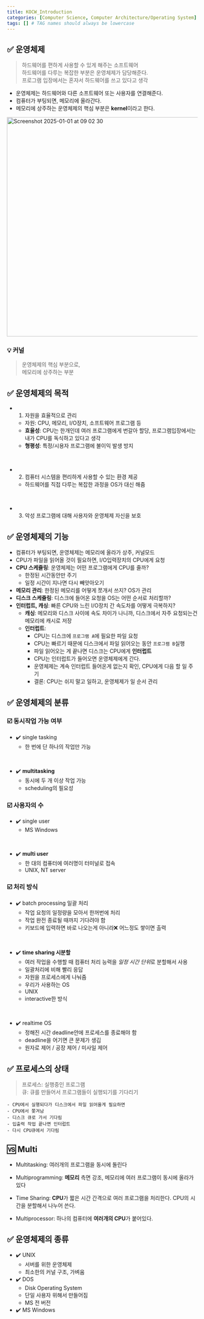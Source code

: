 ```yaml
---
title: KOCW_Introduction
categories: [Computer Science, Computer Architecture/Operating System]
tags: [] # TAG names should always be lowercase
---
```


## ✅ 운영체제

> 하드웨어를 편하게 사용할 수 있게 해주는 소프트웨어 <br>
> 하드웨어를 다루는 복잡한 부분은 운영체제가 담당해준다. <br>
> 프로그램 입장에서는 혼자서 하드웨어를 쓰고 있다고 생각 <br>

- 운영체제는 하드웨어와 다른 소프트웨어 또는 사용자를 연결해준다.
- 컴퓨터가 부팅되면, 메모리에 올라간다.
- 메모리에 상주하는 운영체제의 핵심 부분은 **kernel**이라고 한다.

<img width="578" alt="Screenshot 2025-01-01 at 09 02 30" src="https://github.com/user-attachments/assets/8916af51-060a-44ea-9893-4b3550a4392b" />

### 💡 커널

> 운영체제의 핵심 부분으로, <br>
> 메모리에 상주하는 부분 <br>

## ✅ 운영체제의 목적

- 1. 자원을 효율적으로 관리
  - 자원: CPU, 메모리, I/O장치, 소프트웨어 프로그램 등
  - **효율성**: CPU는 한개인데 여러 프로그램에게 번갈아 할당, 프로그램입장에서는 내가 CPU를 독식하고 있다고 생각
  - **형평성**: 특정/시용자 프로그램에 불이익 발생 방지

<br>

- 2. 컴퓨터 시스템을 편리하게 사용할 수 있는 환경 제공
  - 하드웨어를 직접 다루는 복잡한 과정을 OS가 대신 해줌

<br>

- 3. 악성 프로그램에 대해 사용자와 운영체제 자신을 보호

## ✅ 운영체제의 기능

- 컴퓨터가 부팅되면, 운영체제는 메모리에 올라가 상주, 커널모드
- CPU가 파일을 읽어올 것이 필요하면, I/O입력장치의 CPU에게 요청
- **CPU 스케쥴링**: 운영체제는 어떤 프로그램에게 CPU를 줄까?
  - 한정된 시간동안만 주기
  - 일정 시간이 지나면 다시 빼앗아오기
- **메모리 관리**: 한정된 메모리를 어떻게 쪼개서 쓰지? OS가 관리
- **디스크 스케쥴링**: 디스크에 들어온 요청을 OS는 어떤 순서로 처리할까?
- **인터럽트, 캐싱**: 빠른 CPU와 느린 I/O장치 간 속도차를 어떻게 극복하지?
  - **캐싱**: 메모리와 디스크 사이에 속도 차이가 나니까, 디스크에서 자주 요청되는건 메모리에 캐시로 저장
  - **인터럽트**:
    - CPU는 디스크에 `프로그램 A`에 필요한 파일 요청
    - CPU는 빠르기 때문에 디스크에서 파일 읽어오는 동안 `프로그램 B`실행
    - 파일 읽어오는 게 끝나면 디스크는 CPU에게 **인터럽트**
    - CPU는 인터럽트가 들어오면 운영체제에게 간다.
    - 운영체제는 계속 인터럽트 들어온게 없는지 확인, CPU에게 다음 할 일 주기
    - 결론: CPU는 쉬지 말고 일하고, 운영체제가 일 순서 관리

## ✅ 운영체제의 분류

### ☑️ 동시작업 가능 여부

- ✔️ single tasking
  - 한 번에 단 하나의 작업만 가능 <br>

<br>

- ✔️ **multitasking**
  - 동시에 두 개 이상 작업 가능
  - scheduling의 필요성

### ☑️ 사용자의 수

- ✔️ single user
  - MS Windows

<br>

- ✔️ **multi user**
  - 한 대의 컴퓨터에 여러명이 터미널로 접속
  - UNIX, NT server

### ☑️ 처리 방식

- ✔️ batch processing 일괄 처리
  - 작업 요청의 일정량을 모아서 한꺼번에 처리
  - 작업 완전 종료될 때까지 기다려야 함
  - 키보드에 입력하면 바로 나오는게 아니라❌ 어느정도 쌓이면 출력

<br>

- ✔️ **time sharing 시분할**
  - 여러 작업을 수행할 때 컴퓨터 처리 능력을 *일정 시간 단위*로 분할해서 사용
  - 일괄처리에 비해 빨리 응답
  - 자원을 프로세스에게 나눠줌
  - 우리가 사용하는 OS
  - UNIX
  - interactive한 방식

<br>

- ✔️ realtime OS
  - 정해진 시간 deadline안에 프로세스를 종료해야 함
  - deadline을 어기면 큰 문제가 생김
  - 원자로 제어 / 공장 제어 / 미사일 제어

## ✅ 프로세스의 상태

> 프로세스: 실행중인 프로그램 <br>
> 큐: 큐를 만들어서 프로그램들이 실행되기를 기다리기 <br>

    - CPU에서 실행되다가 디스크에서 파일 읽어올게 필요하면
    - CPU에서 쫒겨남
    - 디스크 큐로 가서 기다림
    - 입출력 작업 끝나면 인터럽트
    - 다시 CPU큐에서 기다림

## 🆚 Multi

- Multitasking: 여러개의 프로그램을 동시에 돌린다
- Multiprogramming: **메모리** 측면 강조, 메모리에 여러 프로그램이 동시에 올라가 있다
- Time Sharing: **CPU**가 짧은 시간 간격으로 여러 프로그램을 처리한다. CPU의 시간을 분할해서 나누어 쓴다.

- Multiprocessor: 하나의 컴퓨터에 **여러개의 CPU**가 붙어있다.

## ✅ 운영체제의 종류

- ✔️ UNIX
  - 서버를 위한 운영체제
  - 최소한의 커널 구조, 가벼움
- ✔️ DOS
  - Disk Operating System
  - 단일 사용자 위해서 만들어짐
  - MS 전 버전
- ✔️ MS Windows
